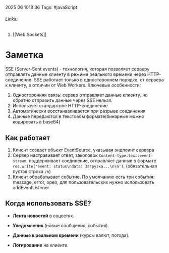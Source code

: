2025 06 1018 36
Tags: #javaScript 
###### Links: 
1) [[Web Sockets]]
# Заметка
SSE (Server-Sent events) - технология, которая позволяет серверу отправлять данные клиенту в режиме реального времени через HTTP-соединение. SSE работает только в одностороннем порядке, от сервера к клиенту, в отличии от Web Workers. 
Ключевые особенности:
1) Односторонняя связь: сервер отправляет данные клиенту, но обратно отправить данные через SSE нельзя.
2) Использует стандартное HTTP-соединение
3) Автоматически восстанавливается при разрыве соединения
4) Данные передаются в текстовом формате(бинарные можно кодировать в base64)

## Как работает
1) Клиент создает объект EventSource, указывая эндпоинт сервера
2) Сервер настравивает ответ, заколовок `Content-type:text:event-stream`, поддерживает соединение, отправляет данные в формате `res.write('event: status\ndata: Загрузка...\n\n')`, (обязательная пустая строка `/n`)
3) Клиент обрабатывает событие. По умолчанию есть три события: message, error, open, для пользовательских нужно использовать addEventListener

## Когда использовать SSE?

- **Лента новостей** в соцсетях.
    
- **Уведомления** (новые сообщения, события).
    
- **Данные в реальном времени** (курсы валют, погода).
    
- **Логирование** на клиенте.

